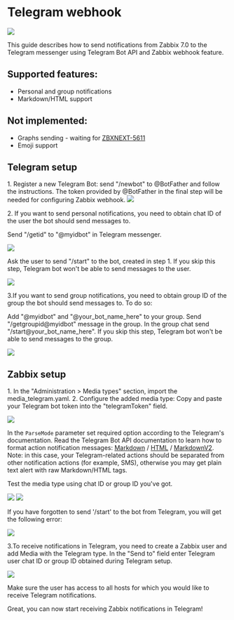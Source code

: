 # Telegram webhook 

![](images/telegram_logo.png?raw=true)

This guide describes how to send notifications from Zabbix 7.0 to the Telegram messenger using Telegram Bot API and Zabbix webhook feature.

## Supported features:
* Personal and group notifications
* Markdown/HTML support

## Not implemented:
* Graphs sending - waiting for [ZBXNEXT-5611](https://support.zabbix.com/browse/ZBXNEXT-5611)
* Emoji support

## Telegram setup

1\. Register a new Telegram Bot: send "/newbot" to @BotFather and follow the instructions. The token provided by @BotFather in the final step will be needed for configuring Zabbix webhook.
[![](images/1.png?raw=true)](images/1.png)

2\. If you want to send personal notifications, you need to obtain chat ID of the user the bot should send messages to.

Send "/getid" to "@myidbot" in Telegram messenger.

[![](images/3.png?raw=true)](images/3.png)

Ask the user to send "/start" to the bot, created in step 1. If you skip this step, Telegram bot won't be able to send messages to the user.

[![](images/5.png?raw=true)](images/5.png)

3\.If you want to send group notifications, you need to obtain group ID of the group the bot should send messages to. To do so:

Add "@myidbot" and "@your_bot_name_here" to your group.
Send "/getgroupid@myidbot" message in the group.
In the group chat send "/start@your_bot_name_here". If you skip this step, Telegram bot won't be able to send messages to the group.

[![](images/9.png?raw=true)](images/9.png)

## Zabbix setup

1\. In the "Administration > Media types" section, import the media_telegram.yaml.
2\. Configure the added media type: 
Copy and paste your Telegram bot token into the "telegramToken" field.

[![](images/2.png?raw=true)](images/2.png)

In the `ParseMode` parameter set required option according to the Telegram's documentation. 
Read the Telegram Bot API documentation to learn how to format action notification messages: [Markdown](https://core.telegram.org/bots/api#markdown-style) / [HTML](https://core.telegram.org/bots/api#html-style) / [MarkdownV2](https://core.telegram.org/bots/api#markdownv2-style).
Note: in this case, your Telegram-related actions should be separated from other notification actions (for example, SMS), otherwise you may get plain text alert with raw Markdown/HTML tags.

Test the media type using chat ID or group ID you've got.

[![](images/6.png?raw=true)](images/6.png)
[![](images/7.png?raw=true)](images/7.png)

If you have forgotten to send '/start' to the bot from Telegram, you will get the following error:

[![](images/8.png?raw=true)](images/8.png)

3\.To receive notifications in Telegram, you need to create a Zabbix user and add Media with the Telegram type.
In the "Send to" field enter Telegram user chat ID or group ID obtained during Telegram setup.

[![](images/4.png?raw=true)](images/4.png)

Make sure the user has access to all hosts for which you would like to receive Telegram notifications.

Great, you can now start receiving Zabbix notifications in Telegram!
